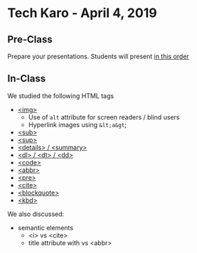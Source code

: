 # Tech Karo - April 4, 2019

## Pre-Class
Prepare your presentations. Students will present [in this order](https://docs.google.com/spreadsheets/d/17exer3kbR_-zD-AnYG_0dLJMHJav092fgtrsXWvpzHw/edit?usp=sharing)

## In-Class
We studied the following HTML tags

- [&lt;img&gt;](https://developer.mozilla.org/en-US/docs/Web/HTML/Element/img)
    - Use of `alt` attribute for screen readers / blind users
    - Hyperlink images using `&lt;a&gt`;
- [&lt;sub&gt;](https://developer.mozilla.org/en-US/docs/Web/HTML/Element/sub)
- [&lt;sup&gt;](https://developer.mozilla.org/en-US/docs/Web/HTML/Element/sup)
- [&lt;details&gt; / &lt;summary&gt;](https://developer.mozilla.org/en-US/docs/Web/HTML/Element/details)
- [&lt;dl&gt; / &lt;dt&gt; / &lt;dd&gt;](https://developer.mozilla.org/en-US/docs/Web/HTML/Element/dl)
- [&lt;code&gt;](https://developer.mozilla.org/en-US/docs/Web/HTML/Element/code)
- [&lt;abbr&gt;](https://developer.mozilla.org/en-US/docs/Web/HTML/Element/abbr)
- [&lt;pre&gt;](https://developer.mozilla.org/en-US/docs/Web/HTML/Element/pre)
- [&lt;cite&gt;](https://developer.mozilla.org/en-US/docs/Web/HTML/Element/cite)
- [&lt;blockquote&gt;](https://developer.mozilla.org/en-US/docs/Web/HTML/Element/blockquote)
- [&lt;kbd&gt;](https://developer.mozilla.org/en-US/docs/Web/HTML/Element/kbd)

We also discussed:
- semantic elements
    - &lt;i&gt; vs &lt;cite&gt;
    - title attribute with vs &lt;abbr&gt;